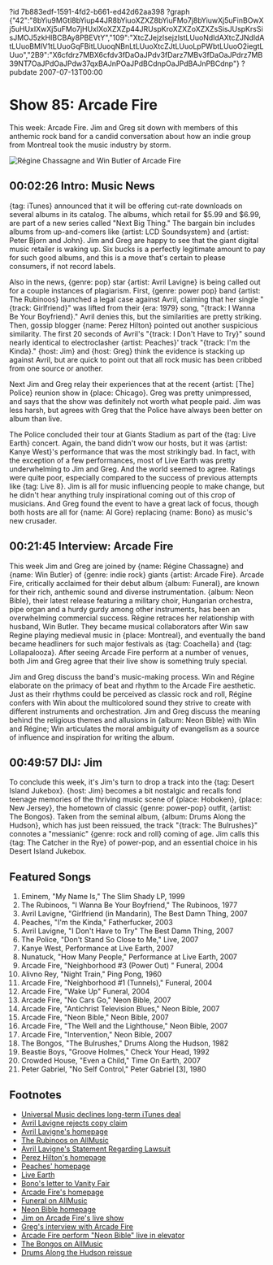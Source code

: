 ?id 7b883edf-1591-4fd2-b661-ed42d62aa398
?graph {"42":"8bYiu9MGtl8bYiup44JR8bYiuoXZXZ8bYiuFMo7j8bYiuwXj5uFinBOwXj5uHUxIXwXj5uFMo7jHUxIXoXZXZp44JRUspKroXZXZoXZXZsSisJUspKrsSisJMOJ5zkHIBCBAy8PBEVtY","109":"XtcZJejzlsejzlstLUuoNdldAXtcZJNdldAtLUuoBMIV1tLUuoGqFBitLUuoqNBnLtLUuoXtcZJtLUuoLpPWbtLUuoO2iegtLUuo","2B9":"X6cfdrz7MBX6cfdv3fDaOaJPdv3fDarz7MBv3fDaOaJPdrz7MB39NT7OaJPdOaJPdw37qxBAJnPOaJPdBCdnpOaJPdBAJnPBCdnp"}
?pubdate 2007-07-13T00:00

# Show 85: Arcade Fire
This week: Arcade Fire. Jim and Greg sit down with members of this anthemic rock band for a candid conversation about how an indie group from Montreal took the music industry by storm.

![Régine Chassagne and Win Butler of Arcade Fire](https://static.soundopinions.org/images/2007/ArcadeFire.jpg)

## 00:02:26 Intro: Music News
{tag: iTunes} announced that it will be offering cut-rate downloads on several albums in its catalog. The albums, which retail for $5.99 and $6.99, are part of a new series called "Next Big Thing." The bargain bin includes albums from up-and-comers like {artist: LCD Soundsystem} and {artist: Peter Bjorn and John}. Jim and Greg are happy to see that the giant digital music retailer is waking up. Six bucks is a perfectly legitimate amount to pay for such good albums, and this is a move that's certain to please consumers, if not record labels.

Also in the news, {genre: pop} star {artist: Avril Lavigne} is being called out for a couple instances of plagiarism. First, {genre: power pop} band {artist: The Rubinoos} launched a legal case against Avril, claiming that her single "{track: Girlfriend}" was lifted from their {era: 1979} song, "{track: I Wanna Be Your Boyfriend}." Avril denies this, but the similarities are pretty striking. Then, gossip blogger {name: Perez Hilton} pointed out another suspicious similarity. The first 20 seconds of Avril's "{track: I Don't Have to Try}" sound nearly identical to electroclasher {artist: Peaches}' track "{track: I'm the Kinda}." {host: Jim} and {host: Greg} think the evidence is stacking up against Avril, but are quick to point out that all rock music has been cribbed from one source or another. 

Next Jim and Greg relay their experiences that at the recent {artist: [The] Police} reunion show in {place: Chicago}. Greg was pretty unimpressed, and says that the show was definitely not worth what people paid. Jim was less harsh, but agrees with Greg that the Police have always been better on album than live.

The Police concluded their tour at Giants Stadium as part of the {tag: Live Earth} concert. Again, the band didn't wow our hosts, but it was {artist: Kanye West}'s performance that was the most strikingly bad. In fact, with the exception of a few performances, most of Live Earth was pretty underwhelming to Jim and Greg. And the world seemed to agree. Ratings were quite poor, especially compared to the success of previous attempts like {tag: Live 8}. Jim is all for music influencing people to make change, but he didn't hear anything truly inspirational coming out of this crop of musicians. And Greg found the event to have a great lack of focus, though both hosts are all for {name: Al Gore} replacing {name: Bono} as music's new crusader.

## 00:21:45 Interview: Arcade Fire
This week Jim and Greg are joined by {name: Régine Chassagne} and {name: Win Butler} of {genre: indie rock} giants {artist: Arcade Fire}. Arcade Fire, critically acclaimed for their debut album {album: Funeral}, are known for their rich, anthemic sound and diverse instrumentation. {album: Neon Bible}, their latest release featuring a military choir, Hungarian orchestra, pipe organ and a hurdy gurdy among other instruments, has been an overwhelming commercial success. Régine retraces her relationship with husband, Win Butler. They became musical collaborators after Win saw Regine playing medieval music in {place: Montreal}, and eventually the band became headliners for such major festivals as {tag: Coachella} and {tag: Lollapalooza}. After seeing Arcade Fire perform at a number of venues, both Jim and Greg agree that their live show is something truly special.

Jim and Greg discuss the band's music-making process. Win and Régine elaborate on the primacy of beat and rhythm to the Arcade Fire aesthetic. Just as their rhythms could be perceived as classic rock and roll, Régine confers with Win about the multicolored sound they strive to create with different instruments and orchestration. Jim and Greg discuss the meaning behind the religious themes and allusions in {album: Neon Bible} with Win and Régine; Win articulates the moral ambiguity of evangelism as a source of influence and inspiration for writing the album.

## 00:49:57 DIJ: Jim
To conclude this week, it's Jim's turn to drop a track into the {tag: Desert Island Jukebox}. {host: Jim} becomes a bit nostalgic and recalls fond teenage memories of the thriving music scene of {place: Hoboken}, {place: New Jersey}, the hometown of classic {genre: power-pop} outfit, {artist: The Bongos}. Taken from the seminal album, {album: Drums Along the Hudson}, which has just been reissued, the track "{track: The Bulrushes}" connotes a "messianic" {genre: rock and roll} coming of age. Jim calls this {tag: The Catcher in the Rye} of power-pop, and an essential choice in his Desert Island Jukebox. 

## Featured Songs
1. Eminem, "My Name Is," The Slim Shady LP, 1999
2. The Rubinoos, "I Wanna Be Your Boyfriend," The Rubinoos, 1977
3. Avril Lavigne, "Girlfriend (in Mandarin), The Best Damn Thing, 2007
4. Peaches, "I'm the Kinda," Fatherfucker, 2003
5. Avril Lavigne, "I Don't Have to Try" The Best Damn Thing, 2007
6. The Police, "Don't Stand So Close to Me," Live, 2007
7. Kanye West, Performance at Live Earth, 2007
8. Nunatuck, "How Many People," Performance at Live Earth, 2007
9. Arcade Fire, "Neighborhood #3 (Power Out) " Funeral, 2004
10. Alivno Rey, "Night Train," Ping Pong, 1960
11. Arcade Fire, "Neighborhood #1 (Tunnels)," Funeral, 2004
12. Arcade Fire, "Wake Up" Funeral, 2004
13. Arcade Fire, "No Cars Go," Neon Bible, 2007
14. Arcade Fire, "Antichrist Television Blues," Neon Bible, 2007
15. Arcade Fire, "Neon Bible," Neon Bible, 2007
16. Arcade Fire, "The Well and the Lighthouse," Neon Bible, 2007
17. Arcade Fire, "Intervention," Neon Bible, 2007
18. The Bongos, "The Bulrushes," Drums Along the Hudson, 1982
19. Beastie Boys, "Groove Holmes," Check Your Head, 1992
20. Crowded House, "Even a Child," Time On Earth, 2007
21. Peter Gabriel, "No Self Control," Peter Gabriel [3], 1980

## Footnotes
- [Universal Music declines long-term iTunes deal](http://www.reuters.com/article/businessNews/idUSN0128300220070702?pageNumber=1&sp=true)
- [Avril Lavigne rejects copy claim](http://news.bbc.co.uk/2/hi/entertainment/6287640.stm)
- [Avril Lavigne's homepage](http://www.avrillavigne.com/)
- [The Rubinoos on AllMusic](http://www.allmusic.com/cg/amg.dll?P=amg&sql=rubinoos&x=0&y=0&opt1=1&sourceid=mozilla-search)
- [Avril Lavigne's Statement Regarding Lawsuit](http://www.prnewswire.com/cgi-bin/stories.pl?ACCT=109&STORY=/www/story/07-06-2007/0004621072&EDATE=)
- [Perez Hilton's homepage](http://www.perezhilton.com/)
- [Peaches' homepage](http://www.peachesrocks.com/)
- [Live Earth](http://www.liveearth.org/)
- [Bono's letter to Vanity Fair](http://www.vanityfair.com/magazine/2007/07/bono200707)
- [Arcade Fire's homepage](http://www.arcadefire.com/)
- [Funeral on AllMusic](http://www.allmusic.com/cg/amg.dll?p=amg&sql=10:kifixqtsldje)
- [Neon Bible homepage](http://www.neonbible.com/readme.html)
- [Jim on Arcade Fire's live show](http://www.jimdero.com/News2007/ArcadeFireII.htm)
- [Greg's interview with Arcade Fire](http://www.popmatters.com/feature/band-of-the-year-an-interview-with-the-arcade-fire/)
- [Arcade Fire perform "Neon Bible" live in elevator](http://www.youtube.com/watch?v=wjxef8AfVQg&mode=related&search=)
- [The Bongos on AllMusic](http://www.allmusic.com/cg/amg.dll?p=amg&sql=11:f9fpxqt5ld6e)
- [Drums Along the Hudson reissue](http://www.amazon.com/Drums-Along-Hudson-Bongos/dp/B000HRME6O/ref=pd_bbs_sr_1/002-7014702-1549641?ie=UTF8&s=music&qid=1184266459&sr=8-1)
